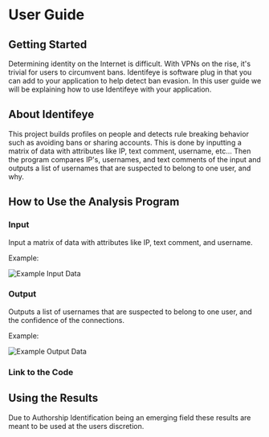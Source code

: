 # User Guide 

## Getting Started 
Determining identity on the Internet is difficult. With VPNs on the rise, it's trivial for users to circumvent bans.
Identifeye is software plug in that you can add to your application to help detect ban evasion. In this user guide we 
will be explaining how to use Identifeye with your application. 

## About Identifeye
This project builds profiles on people and detects rule breaking behavior such as avoiding bans
or sharing accounts. This is done by inputting a matrix of data with attributes like IP, text comment,
username, etc... Then the program compares IP's, usernames, and text comments of the input and outputs 
a list of usernames that are suspected to belong to one user, and why. 

## How to Use the Analysis Program 

### Input 
Input a matrix of data with attributes like IP, text comment, and username. 

Example: 

![Example Input Data](https://github.com/Identifeye/senior-design-assignments/blob/master/input_data.PNG "Example Input Data")



### Output 
Outputs a list of usernames that are suspected to belong to one user, and the confidence of the connections.

Example: 

![Example Output Data](https://github.com/Identifeye/senior-design-assignments/blob/master/Output_anlysis_program.PNG "Example Output Data")


### Link to the Code 


## Using the Results 

Due to Authorship Identification being an emerging field these results are meant to be 
used at the users discretion.




